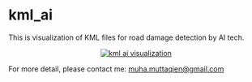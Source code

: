 # kml_ai
This is visualization of KML files for road damage detection by AI tech.

<p align="center">
  <a href="https://muhamuttaqien.github.io/kml_ai/display_kml.html">
    <img src="https://muhamuttaqien.github.io/kml_ai/maps.png" alt="kml ai visualization">
  </a>
</p>

For more detail, please contact me: muha.muttaqien@gmail.com
